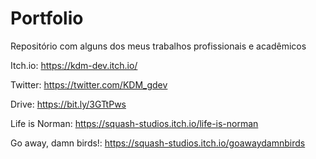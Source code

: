 # Portfolio
Repositório com alguns dos meus trabalhos profissionais e acadêmicos


Itch.io: https://kdm-dev.itch.io/

Twitter: https://twitter.com/KDM_gdev

Drive: https://bit.ly/3GTtPws

Life is Norman: https://squash-studios.itch.io/life-is-norman

Go away, damn birds!: https://squash-studios.itch.io/goawaydamnbirds
